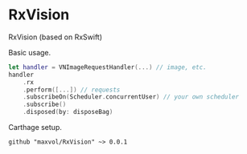 # RxVision
RxVision (based on RxSwift)

Basic usage.

```swift
let handler = VNImageRequestHandler(...) // image, etc.
handler
    .rx
    .perform([...]) // requests
    .subscribeOn(Scheduler.concurrentUser) // your own scheduler
    .subscribe()
    .disposed(by: disposeBag)
```

Carthage setup.

```
github "maxvol/RxVision" ~> 0.0.1

```

